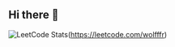 ## Hi there 👋


![LeetCode Stats](https://leetcard.jacoblin.cool/wolfffr?theme=chartreuse&font=Rubik&ext=heatmap)(https://leetcode.com/wolfffr)
<!--
**WolfffR/WolfffR** is a ✨ _special_ ✨ repository because its `README.md` (this file) appears on your GitHub profile.

Here are some ideas to get you started:

- 🔭 I’m currently working on ...
- 🌱 I’m currently learning ...
- 👯 I’m looking to collaborate on ...
- 🤔 I’m looking for help with ...
- 💬 Ask me about ...
- 📫 How to reach me: ...
- 😄 Pronouns: ...
- ⚡ Fun fact: ...
-->
